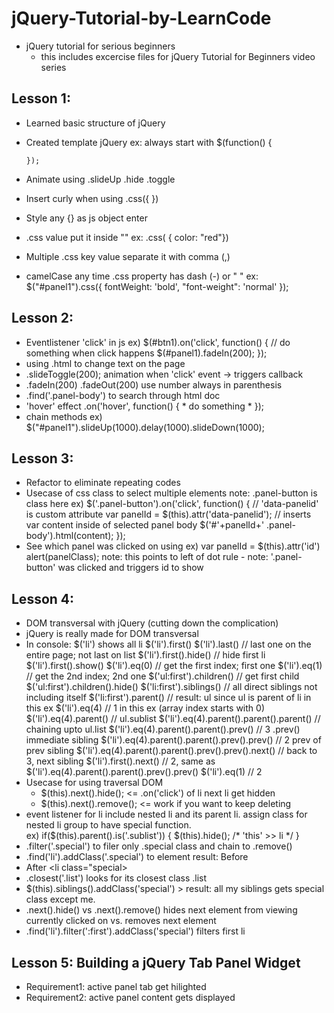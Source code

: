 # jQuery-Tutorial-by-LearnCode
 * jQuery tutorial for serious beginners
    - this includes excercise files for jQuery Tutorial for Beginners video series

## Lesson 1:
  * Learned basic structure of jQuery
  * Created template jQuery
    ex: always start with $(function() {

    	});
  * Animate using .slideUp .hide .toggle
  * Insert curly when using .css({ })
  * Style any {} as js object enter
  * .css value put it inside ""
    ex: .css( { color: "red"})
  * Multiple .css key value separate it with comma (,)
  * camelCase any time .css property has dash (-) or " "
    ex: $("#panel1").css({
    	  fontWeight: 'bold',
    	  "font-weight": 'normal'
    	});

## Lesson 2: 
  * Eventlistener 'click' in js
  	ex) $(#btn1).on('click', function() {
  			// do something when click happens
  			$(#panel1).fadeIn(200);
  		});
  * using .html to change text on the page
  * .slideToggle(200); animation when 'click' event -> triggers callback
  * .fadeIn(200) .fadeOut(200) use number always in parenthesis
  * .find('.panel-body') to search through html doc
  * 'hover' effect  .on('hover', function() { * do something * }); 
  *  chain methods
     ex) $("#panel1").slideUp(1000).delay(1000).slideDown(1000);

## Lesson 3:
  * Refactor to eliminate repeating codes 
  * Usecase of css class to select multiple elements
    note: .panel-button is class here
    ex) $('.panel-button').on('click', function() {
          // 'data-panelid' is custom attribute
          var panelId = $(this).attr('data-panelid');
          // inserts var content inside of selected panel body
          $('#'+panelId+' .panel-body').html(content);
        });
  * See which panel was clicked on using
    ex) var panelId = $(this).attr('id') 
        alert(panelClass);
    note: this points to left of dot rule
        - note: '.panel-button' was clicked and triggers id to show

## Lesson 4:
  * DOM transversal with jQuery (cutting down the complication)
  * jQuery is really made for DOM transversal
  * In console: $('li') shows all li
      $('li').first()
      $('li').last() // last one on the entire page; not last on list
      $('li').first().hide() // hide first li
      $('li').first().show()
      $('li').eq(0) // get the first index; first one
      $('li').eq(1) // get the 2nd index; 2nd one
      $('ul:first').children() // get first child 
      $('ul:first').children().hide()
      $('li:first').siblings() // all direct siblings not including itself
      $('li:first').parent() // result: ul since ul is parent of li in this ex
      $('li').eq(4) // 1 in this ex (array index starts with 0)
      $('li').eq(4).parent() // ul.sublist 
      $('li').eq(4).parent().parent().parent() // chaining upto ul.list
      $('li').eq(4).parent().parent().prev() // 3 .prev() immediate sibling 
      $('li').eq(4).parent().parent().prev().prev() // 2 prev of prev sibling
      $('li').eq(4).parent().parent().prev().prev().next() // back to 3, next sibling
      $('li').first().next() // 2, same as $('li').eq(4).parent().parent().prev().prev()
      $('li').eq(1) // 2
  * Usecase for using traversal DOM
    - $(this).next().hide(); <= .on('click') of li next li get hidden
    - $(this).next().remove(); <= work if you want to keep deleting
  * event listener for li include nested li and its parent li.  assign class for nested li group to have special function.  
    ex) if($(this).parent().is('.sublist')) {
          $(this).hide(); /* 'this' >> li */
        }
  * .filter('.special') to filer only .special class and chain to .remove()
  * .find('li').addClass('.special') to element
    result: Before <li>
            After  <li class="special> 
  * .closest('.list') looks for its closest class .list
  * $(this).siblings().addClass('special') > result: all my siblings gets special class except me.
  * .next().hide() vs .next().remove()
    hides next element from viewing currently clicked on vs.
    removes next element
  * .find('li').filter(':first').addClass('special') filters first li


## Lesson 5: Building a jQuery Tab Panel Widget
- Requirement1: active panel tab get hilighted
- Requirement2: active panel content gets displayed